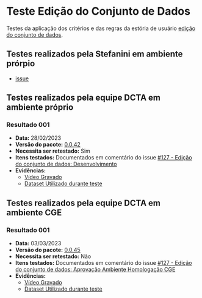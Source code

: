 # Teste Edição do Conjunto de Dados

Testes da aplicação dos critérios e das regras da estória de usuário [edição do conjunto de dados](../../estorias_de_usuarios/06_edicao_do_conjunto_de_dados).

## Testes realizados pela Stefanini em ambiente prórpio

- [issue](https://github.com/transparencia-mg/work-stefanini/issues/132)

## Testes realizados pela equipe DCTA em ambiente próprio 

### Resultado 001
- **Data:** 28/02/2023
- **Versão do pacote:** [0.0.42](https://pypi.org/project/ckanext-datapackage-creator/0.0.42/)
- **Necessita ser retestado:** Sim
- **Itens testados:** Documentados em comentário do issue [#127 - Edição do conjunto de dados: Desenvolvimento](https://github.com/transparencia-mg/work-stefanini/issues/131#issue-1500783390)
- **Evidências:**    
    - [Vídeo Gravado](https://youtu.be/mRgt2PGGKC0)
    - [Dataset Utilizado durante teste](http://projetockan.cge.mg.gov.br/dataset/teste-2-edicao-conjunto-estoria-1-sprint-4)

## Testes realizados pela equipe DCTA em ambiente CGE 

### Resultado 001
- **Data:** 03/03/2023
- **Versão do pacote:** [0.0.45](https://pypi.org/project/ckanext-datapackage-creator/0.0.45/)
- **Necessita ser retestado:** Não
- **Itens testados:** Documentados em comentário do issue [#127 - Edição do conjunto de dados: Aprovação Ambiente Homologação CGE](https://github.com/transparencia-mg/work-stefanini/issues/133#issue-1500785532)
- **Evidências:**    
    - [Vídeo Gravado](https://youtu.be/EsRW1uSAwkQ)
    - [Dataset Utilizado durante teste](http://projetockan.cge.mg.gov.br/dataset/teste-edicao-conjunto-1-estoria-da-sprint-04)
